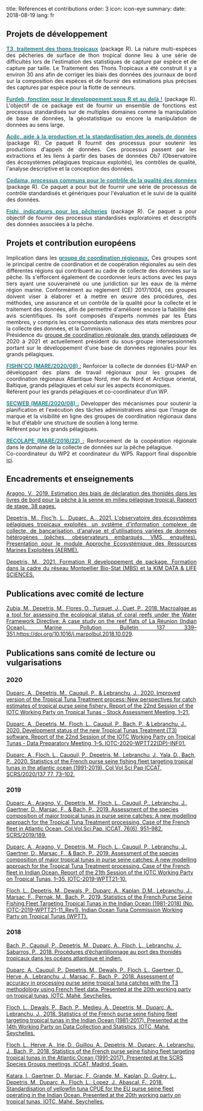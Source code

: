 title: Références et contributions
order: 3
icon: icon-eye
summary:
date: 2018-08-19
lang: fr

## Projets de développement

<p style="text-align: justify">
<a href="https://ob7-ird.github.io/t3/" target="_blank"><font color="#238896"><strong>T3, traitement des thons tropicaux</font></strong></a> (package R). La nature multi-espèces des pêcheries de surface de thon tropical donne lieu à une série de difficultés lors de l'estimation des statistiques de capture par espèce et de capture par taille. Le Traitement des Thons Tropicaux a été construit il y a environ 30 ans afin de corriger les biais des données des journaux de bord sur la composition des espèces et de fournir des estimations plus précises des captures par espèce pour la flotte de senneurs.
</p>

<p style="text-align: justify">
<a href="https://ob7-ird.github.io/furdeb/" target="_blank"><font color="#238896"><strong>Furdeb, fonction pour le developpement sous R et au delà !</font></strong></a> (package R). L'objectif de ce package est de fournir un ensemble de fonctions est processus standardisés sur de multiples domaines comme la manipulation de base de données, la géostatistique ou encore la manipulation de données au sens large.
</p>

<p style="text-align: justify">
<a href="https://ob7-ird.github.io/acdc/" target="_blank"><font color="#238896"><strong>Acdc, aide à la production et la standardisation des appels de données</font></strong></a> (package R). Ce paquet R fournit des processus pour soutenir les productions d'appels de données. Ces processus passent par les extractions et les liens à partir des bases de données Ob7 (Observatoire des écosystèmes pélagiques tropicaux exploités), les contrôles de qualité, l'analyse descriptive et la conception des données.
</p>

<p style="text-align: justify">
<a href="https://ob7-ird.github.io/codama/" target="_blank"><font color="#238896"><strong>Codama, processus communs pour le contrôle de la qualité des données</font></strong></a> (package R). Ce paquet a pour but de fournir une série de processus de contrôle standardisés et génériques pour l'évaluation et le suivi de la qualité des données.
</p>

<p style="text-align: justify">
<a href="https://ob7-ird.github.io/fishi/" target="_blank"><font color="#238896"><strong>Fishi, indicateurs pour les pêcheries</font></strong></a> (package R). Ce paquet a pour objectif de fournir des processus standardisés exploratoires et descriptifs des données associées à la pêche.
</p>

## Projets et contribution européens

<p style="text-align: justify">
Implication dans les <a href="https://www.fisheries-rcg.eu/" target="_blank"><font color="#238896"><strong>groupe de coordination régionaux.</font></strong></a> Ces groupes sont le principal centre de coordination et de coopération régionales au sein des différentes régions qui contribuent au cadre de collecte des données sur la pêche. Ils s'efforcent également de coordonner leurs actions avec les pays tiers ayant une souveraineté ou une juridiction sur les eaux de la même région marine. Conformément au règlement (CE) 2017/1004, ces groupes doivent viser à élaborer et à mettre en œuvre des procédures, des méthodes, une assurance et un contrôle de la qualité pour la collecte et le traitement des données, afin de permettre d'améliorer encore la fiabilité des avis scientifiques. Ils sont composés d'experts nommés par les États membres, y compris les correspondants nationaux des etats membres pour la collecte des données, et la Commission.<br>
Présidence du <a href="https://www.fisheries-rcg.eu/rcg-lp/" target="_blank">groupe de coordination régionale des grands pélagiques</a> de 2020 à 2021 et actuellement président du sous-groupe intersessionnels portant sur le développement d'une base de données régionales pour les grands pélagiques.
</p>

<p style="text-align: justify">
<a href="https://www.fisheries-rcg.eu/fishnco/" target="_blank"><font color="#238896"><strong>FISHN'CO (MARE/2020/08) :</font></strong></a> Renforcer la collecte de données EU-MAP en développant des plans de travail régionaux pour les groupes de coordination régionaux Atlantique Nord, mer du Nord et Arctique oriental, Baltique, grands pélagiques et celui sur les aspects économiques.<br>
Référent pour les grands pélagiques et co-coordinateur d’un WP.
</p>

<p style="text-align: justify">
<a href="https://www.fisheries-rcg.eu/secweb/" target="_blank"><font color="#238896"><strong>SECWEB (MARE/2020/08) :</font></strong></a> Développer des mécanismes pour soutenir la planification et l'exécution des tâches administratives ainsi que l'image de marque et la visibilité en ligne des groupes de coordination régionaux dans le but d'établir une structure de soutien à long terme.<br>
Référent pour les grands pélagiques.
</p>

<p style="text-align: justify">
<a href="https://www.fisheries-rcg.eu/finished-projects/" target="_blank"><font color="#238896"><strong>RECOLAPE (MARE/2016/22) :</font></strong></a> Renforcement de la coopération régionale dans le domaine de la collecte de données sur la pêche pélagique.<br>
Co-coordinateur du WP2 et coordinateur du WP5. Rapport final disponible <a href="/documents/pdfs/final_report_recolape.pdf" target="_blank">ici</a>.
</p>

## Encadrements et enseignements

<p style="text-align: justify">
<a href="/documents/pdfs/aragnov_rapport_stage_2019.pdf" target="_blank">Aragno, V., 2019. Estimation des biais de déclaration des thonidés dans les livres de bord pour la pêche à la senne en milieu pélagique tropical. Rapport de stage. 38 pages.
</p>

<p style="text-align: justify">
<a href="/documents/pdfs/presentation_aerme_ob7_2021.pdf" target="_blank">Depetris, M., Floc'h, L., Duparc, A., 2021. L'observatoire des écosystèmes pélagiques tropicaux exploités, un système d'information complexe de collecte, de bancarisation, d'analyse et d'utilisations variées de données hétérogènes (pêches, obeservateurs embarqués, VMS, enquêtes). Presentation pour le module Approche Ecosystémique des Ressources Marines Exploitées (AERME).</a>
</p>

<p style="text-align: justify">
<a href="/documents/pdfs/formation_rpackage_depetris.pdf" target="_blank">Depetris, M., 2021. Formation R developpement de package. Formation dans la cadre du réseau Montpellier Bio-Stat (MBS) et la KIM DATA & LIFE SCIENCES.</a>
</p>

## Publications avec comité de lecture

<p style="text-align: justify">
<a href="/documents/articles/zubia_and_al_2018.pdf" target="_blank">Zubia, M., Depetris, M., Flores, O., Turquet, J., Cuet, P., 2018. Macroalgae as a tool for assessing the ecological status of coral reefs under the Water Framework Directive: A case study on the reef flats of La Réunion (Indian Ocean). Marine Pollution Bulletin 137, 339–351.</a><a href="https://doi.org/10.1016/j.marpolbul.2018.10.029" target="_blank">https://doi.org/10.1016/j.marpolbul.2018.10.029</a>.
</p>

## Publications sans comité de lecture ou vulgarisations

### 2020

<a href="https://iotc.org/documents/WPTT/2202/13" target="_blank">Duparc, A., Depetris, M., Cauquil, P., & Lebranchu, J., 2020. Improved version of the Tropical Tuna Treatment process: New perspectives for catch estimates of tropical purse seine fishery. Report of the 22nd Session of the IOTC Working Party on Tropical Tunas - Stock Assessment Meeting, 1–21.</a>

<a href="https://www.iotc.org/documents/WPTT/2201/INF01" target="_blank">Duparc, A., Depetris, M., Floch, L., Cauquil, P., Bach, P., & Lebranchu, J., 2020. Development status of the new Tropical Tunas Treatment (T3) software. Report of the 22nd Session of the IOTC Working Party on Tropical Tunas - Data Preparatory Meeting, 1–5. IOTC-2020-WPTT22(DP)-INF01.</a>

<a href="https://www.iotc.org/documents/WPTT/2202/INF02" target="_blank">Duparc, A., Floch, L., Cauquil, P., Depetris, M., Lebranchu, J., Yala, D., Bach, P., 2020. Statistics of the French purse seine fishing fleet targeting tropical tunas in the atlantic ocean (1991-2019). Col Vol Sci Pap ICCAT, SCRS/2020/137 77, 73–102.</a>

### 2019

<a href="https://www.iccat.int/Documents/CVSP/CV076_2019/n_6/CV076060951.pdf" target="_blank">Duparc, A., Aragno, V., Depetris, M., Floch, L., Cauquil, P., Lebranchu, J., Gaertner, D., Marsac, F., & Bach, P., 2019. Assessment of the species composition of major tropical tunas in purse seine catches: A new modelling approach for the Tropical Tuna Treatment processing. Case of the French fleet in Atlantic Ocean. Col.Vol.Sci.Pap. ICCAT, 76(6), 951–982. SCRS/2019/189.</a>

<a href="https://www.iotc.org/sites/default/files/documents/2019/10/IOTC-2019-WPTT21-10.pdf" target="_blank">Duparc, A., Aragno, V., Depetris, M., Floch, L., Cauquil, P., Lebranchu, J., Gaertner, D., Marsac, F., & Bach, P., 2019. Assessment of the species composition of major tropical tunas in purse seine catches: A new modelling approach for the Tropical Tuna Treatment processing. Case of the French fleet in Indian Ocean. Report of the 21th Session of the IOTC Working Party on Tropical Tunas, 1–35. IOTC-2019-WPTT21-10.</a>

<a href="https://www.iotc.org/documents/WPTT/21/11" target="_blank">Floch, L., Depetris, M., Dewals, P., Duparc, A., Kaplan, D.M., Lebranchu, J., Marsac, F., Pernak, M., Bach, P., 2019. Statistics of the French Purse Seine Fishing Fleet Targeting Tropical Tunas in the Indian Ocean (1981-2018) (No. IOTC-2019-WPTT21-11_Rev1). Indian Ocean Tuna Commission Working Party on Tropical Tunas (WPTT).</a>

### 2018

<a href="http://hal.ird.fr/ird-02132072" target="_blank">Bach, P., Cauquil, P., Depetris, M., Duparc, A., Floch, L., Lebranchu, J., Sabarros, P., 2018. Procédures d’échantillonnage au port des thonidés tropicaux dans les océans atlantique et indien.</a>

<a href="https://www.iotc.org/documents/WPTT/20/16" target="_blank">Duparc, A., Cauquil, P., Depetris, M., Dewals, P., Floch, L., Gaertner, D., Herve, A., Lebranchu, J., Marsac, F., Bach, P., 2018. Assessment of accuracy in processing purse seine tropical tuna catches with the T3 methodology using French fleet data. Presented at the 20th working party on tropical tunas, IOTC, Mahé, Seychelles.</a>

<a href="https://www.iotc.org/fr/documents/WPDCS/14/30-FRA_PS" target="_blank">Floch, L., Dewals, P., Bach, P., Medieu, A., Depetris, M., Duparc, A., Lebranchu, J., 2018. Statistics of the French purse seine fishing fleet targeting tropical tunas in the Indian Ocean (1981-2017). Presented at the 14th Working Party on Data Collection and Statistics, IOTC, Mahé, Seychelles.</a>

<a href="/documents/articles/floch_and_al_2018.pdf" target="_blank">Floch, L., Herve, A., Irie, D., Guillou, A., Depetris, M., Duparc, A., Lebranchu, J., Bach, P., 2018. Statistics of the French purse seine fishing fleet targeting tropical tunas in the Atlantic Ocean (1991-2017). Presented at the SCRS Species Groups meetings, ICCAT, Madrid, Spain.</a>

<a href="https://www.iotc.org/documents/WPTT/20/36" target="_blank">Katara, I., Gaertner, D., Marsac, F., Grande, M., Kaplan, D., Guéry, L., Depetris, M., Duparc, A., Floch, L., Lopez, J., Abascal, F., 2018. Standardisation of yellowfin tuna CPUE for the EU purse seine fleet operating in the Indian Ocean. Presented at the 20th working party on tropical tunas, IOTC, Mahé, Seychelles.</a>
